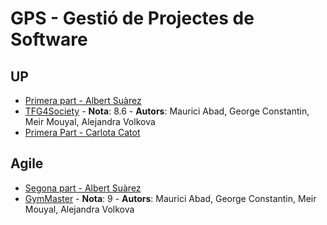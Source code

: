 # GPS - Gestió de Projectes de Software
## UP
- [Primera part - Albert Suàrez](https://github.com/AlbertSuarez/GPS-Unified-Process)
- [TFG4Society](https://github.com/RepoFIBtori/RepoFIBtori/tree/master/Software/GPS/TFG4Society) - **Nota**: 8.6 - **Autors**: Maurici Abad, George Constantin, Meir Mouyal, Alejandra Volkova
- [Primera Part - Carlota Catot](https://github.com/carlotacb/GPS-UP)

## Agile
- [Segona part - Albert Suàrez](https://github.com/AlbertSuarez/GPS-Agile-Development)
- [GymMaster](https://github.com/RepoFIBtori/RepoFIBtori/tree/master/Software/GPS/GymMaster) - **Nota**: 9 - **Autors**: Maurici Abad, George Constantin, Meir Mouyal, Alejandra Volkova
